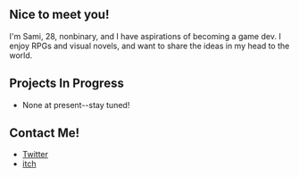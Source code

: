 <h2>Nice to meet you!</h2>
<p>I'm Sami, 28, nonbinary, and I have aspirations of becoming a game dev.  I enjoy RPGs and visual novels, and want to share the ideas in my head to the world.</p>

<h2>Projects In Progress</h2>
<ul>
<li>None at present--stay tuned!</li>
</ul>

<h2>Contact Me!</h2>
<ul>
<li><a href="https://twitter.com/Pandappuccino">Twitter</a></li>
<li><a href="https://pandappuccino.itch.io">itch</li>
</ul>
